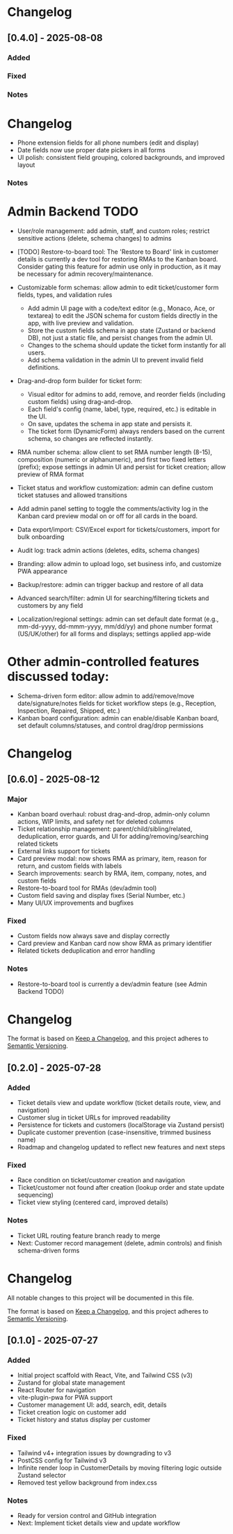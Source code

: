 # Changelog
## [0.4.0] - 2025-08-08
### Added

### Fixed

### Notes


# Changelog
- Phone extension fields for all phone numbers (edit and display)
- Date fields now use proper date pickers in all forms
- UI polish: consistent field grouping, colored backgrounds, and improved layout
### Notes


# Admin Backend TODO
- User/role management: add admin, staff, and custom roles; restrict sensitive actions (delete, schema changes) to admins

- [TODO] Restore-to-board tool: The 'Restore to Board' link in customer details is currently a dev tool for restoring RMAs to the Kanban board. Consider gating this feature for admin use only in production, as it may be necessary for admin recovery/maintenance.
- Customizable form schemas: allow admin to edit ticket/customer form fields, types, and validation rules
	- Add admin UI page with a code/text editor (e.g., Monaco, Ace, or textarea) to edit the JSON schema for custom fields directly in the app, with live preview and validation.
	- Store the custom fields schema in app state (Zustand or backend DB), not just a static file, and persist changes from the admin UI.
	- Changes to the schema should update the ticket form instantly for all users.
	- Add schema validation in the admin UI to prevent invalid field definitions.
- Drag-and-drop form builder for ticket form:
	- Visual editor for admins to add, remove, and reorder fields (including custom fields) using drag-and-drop.
	- Each field's config (name, label, type, required, etc.) is editable in the UI.
	- On save, updates the schema in app state and persists it.
	- The ticket form (DynamicForm) always renders based on the current schema, so changes are reflected instantly.
- RMA number schema: allow client to set RMA number length (8-15), composition (numeric or alphanumeric), and first two fixed letters (prefix); expose settings in admin UI and persist for ticket creation; allow preview of RMA format
- Ticket status and workflow customization: admin can define custom ticket statuses and allowed transitions
- Add admin panel setting to toggle the comments/activity log in the Kanban card preview modal on or off for all cards in the board.
- Data export/import: CSV/Excel export for tickets/customers, import for bulk onboarding
- Audit log: track admin actions (deletes, edits, schema changes)
- Branding: allow admin to upload logo, set business info, and customize PWA appearance
- Backup/restore: admin can trigger backup and restore of all data
- Advanced search/filter: admin UI for searching/filtering tickets and customers by any field
- Localization/regional settings: admin can set default date format (e.g., mm-dd-yyyy, dd-mmm-yyyy, mm/dd/yy) and phone number format (US/UK/other) for all forms and displays; settings applied app-wide

# Other admin-controlled features discussed today:
- Schema-driven form editor: allow admin to add/remove/move date/signature/notes fields for ticket workflow steps (e.g., Reception, Inspection, Repaired, Shipped, etc.)
- Kanban board configuration: admin can enable/disable Kanban board, set default columns/statuses, and control drag/drop permissions



# Changelog
## [0.6.0] - 2025-08-12
### Major
- Kanban board overhaul: robust drag-and-drop, admin-only column actions, WIP limits, and safety net for deleted columns
- Ticket relationship management: parent/child/sibling/related, deduplication, error guards, and UI for adding/removing/searching related tickets
- External links support for tickets
- Card preview modal: now shows RMA as primary, item, reason for return, and custom fields with labels
- Search improvements: search by RMA, item, company, notes, and custom fields
- Restore-to-board tool for RMAs (dev/admin tool)
- Custom field saving and display fixes (Serial Number, etc.)
- Many UI/UX improvements and bugfixes

### Fixed
- Custom fields now always save and display correctly
- Card preview and Kanban card now show RMA as primary identifier
- Related tickets deduplication and error handling

### Notes
- Restore-to-board tool is currently a dev/admin feature (see Admin Backend TODO)

# Changelog

The format is based on [Keep a Changelog](https://keepachangelog.com/en/1.0.0/), and this project adheres to [Semantic Versioning](https://semver.org/spec/v2.0.0.html).

## [0.2.0] - 2025-07-28
### Added
- Ticket details view and update workflow (ticket details route, view, and navigation)
- Customer slug in ticket URLs for improved readability
- Persistence for tickets and customers (localStorage via Zustand persist)
- Duplicate customer prevention (case-insensitive, trimmed business name)
- Roadmap and changelog updated to reflect new features and next steps

### Fixed
- Race condition on ticket/customer creation and navigation
- Ticket/customer not found after creation (lookup order and state update sequencing)
- Ticket view styling (centered card, improved details)

### Notes
- Ticket URL routing feature branch ready to merge
- Next: Customer record management (delete, admin controls) and finish schema-driven forms
# Changelog

All notable changes to this project will be documented in this file.

The format is based on [Keep a Changelog](https://keepachangelog.com/en/1.0.0/), and this project adheres to [Semantic Versioning](https://semver.org/spec/v2.0.0.html).

## [0.1.0] - 2025-07-27
### Added
- Initial project scaffold with React, Vite, and Tailwind CSS (v3)
- Zustand for global state management
- React Router for navigation
- vite-plugin-pwa for PWA support
- Customer management UI: add, search, edit, details
- Ticket creation logic on customer add
- Ticket history and status display per customer

### Fixed
- Tailwind v4+ integration issues by downgrading to v3
- PostCSS config for Tailwind v3
- Infinite render loop in CustomerDetails by moving filtering logic outside Zustand selector
- Removed test yellow background from index.css

### Notes
- Ready for version control and GitHub integration
- Next: Implement ticket details view and update workflow
